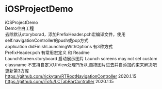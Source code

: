 # iOSProjectDemo  
iOSProjectDemo  
Demo空白工程  
去除默认storyborad，添加PrefixHeader.pch宏编译文件，使用self.navigationController的push或pop方式    
application didFinishLaunchingWithOptions 有3种方式  
PrefixHeader.pch 有常用宏定义 和 Readme  
LaunchScreen.storyboard 启动展示图片 Launch screens may not set custom classname 不支持自定义UIView处理?!所以,自拖图片进去并自添加约束来解决吧  
更新第3方库    
https://github.com/rickytan/RTRootNavigationController 2020.1.15  
https://github.com/iTofu/LCTabBarController  2020.1.15  
